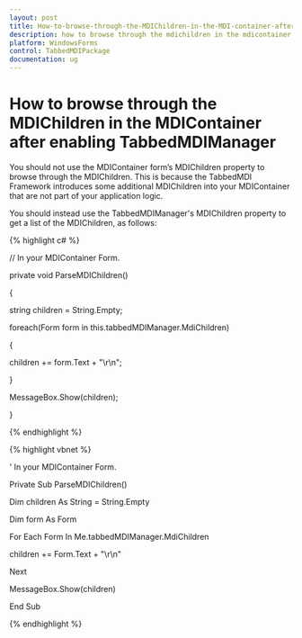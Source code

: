 ```yaml
---
layout: post
title: How-to-browse-through-the-MDIChildren-in-the-MDI-container-after-enabling-TabbedMDIManager | WindowsForms | Syncfusion
description: how to browse through the mdichildren in the mdicontainer after enabling tabbedmdimanager
platform: WindowsForms
control: TabbedMDIPackage
documentation: ug
---
```


# How to browse through the MDIChildren in the MDIContainer after enabling TabbedMDIManager

You should not use the MDIContainer form’s MDIChildren property to browse through the MDIChildren. This is because the TabbedMDI Framework introduces some additional MDIChildren into your MDIContainer that are not part of your application logic.

You should instead use the TabbedMDIManager's MDIChildren property to get a list of the MDIChildren, as follows:

{% highlight c# %}



// In your MDIContainer Form.

private void ParseMDIChildren()

{

string children = String.Empty;

foreach(Form form in this.tabbedMDIManager.MdiChildren)

{

children += form.Text + "\r\n";

}

MessageBox.Show(children); 

}

{% endhighlight %}

{% highlight vbnet %}

' In your MDIContainer Form.

Private Sub ParseMDIChildren()

Dim children As String = String.Empty

Dim form As Form

For Each Form In Me.tabbedMDIManager.MdiChildren

children += Form.Text + "\r\n"

Next

MessageBox.Show(children)

End Sub

{% endhighlight %}

